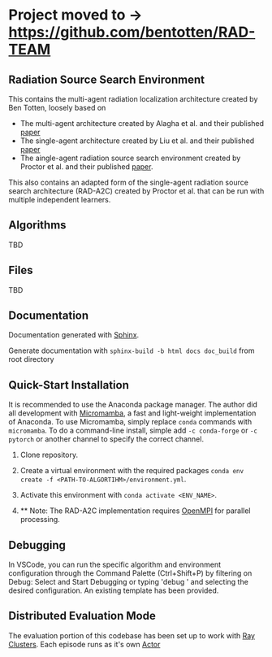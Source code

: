 # Project moved to -> https://github.com/bentotten/RAD-TEAM

## Radiation Source Search Environment

This contains the multi-agent radiation localization architecture created by Ben Totten, loosely based on 
- The multi-agent architecture created by Alagha et al. and their published [paper](https://www.sciencedirect.com/science/article/abs/pii/S0167739X22002266)
- The single-agent architecture created by Liu et al. and their published [paper](https://www.mdpi.com/1424-8220/19/4/960)
- The aingle-agent radiation source search environment created by Proctor et al. and their published [paper](https://www.mdpi.com/2673-4362/2/4/29).

This also contains an adapted form of the single-agent radiation source search architecture (RAD-A2C) created by Proctor et al. that can be run with multiple independent learners.

## Algorithms

TBD

## Files

TBD

## Documentation

Documentation generated with [Sphinx](https://www.sphinx-doc.org/en/master/usage/quickstart.html).

Generate documentation with `sphinx-build -b html docs doc_build` from root directory

## Quick-Start Installation

It is recommended to use the Anaconda package manager. The author did all development with [Micromamba](https://mamba.readthedocs.io/en/latest/installation.html), a fast and light-weight implementation of Anaconda. To use Micromamba, simply replace `conda` commands with `micromamba`. To do a command-line install, simple add `-c conda-forge` or `-c pytorch` or another channel to specify the correct channel.

1. Clone repository.

2. Create a virtual environment with the required packages `conda env create -f <PATH-TO-ALGORTIHM>/environment.yml`.

3. Activate this environment with `conda activate <ENV_NAME>`.

4. \*\* Note: The RAD-A2C implementation requires [OpenMPI](https://www.open-mpi.org/software/ompi/v4.1/) for parallel processing.

## Debugging

In VSCode, you can run the specific algorithm and environment configuration through the Command Palette (Ctrl+Shift+P) by filtering on Debug: Select and Start Debugging or typing 'debug ' and selecting the desired configuration. An existing template has been provided.

## Distributed Evaluation Mode

The evaluation portion of this codebase has been set up to work with [Ray Clusters](https://docs.ray.io/en/latest/cluster/getting-started.html). Each episode runs as it's own [Actor](https://docs.ray.io/en/latest/ray-core/actors.html)

